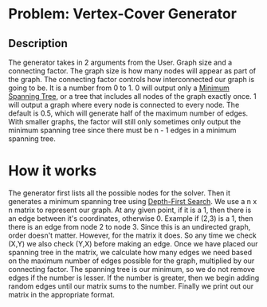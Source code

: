 # Problem: Vertex-Cover Generator

## Description
The generator takes in 2 arguments from the User. Graph size and a connecting factor. The graph size is how many nodes will
appear as part of the graph. The connecting factor controls how interconnected our graph is going to be. It is a number from
0 to 1. 0 will output only a [Minimum Spanning Tree](https://en.wikipedia.org/wiki/Minimum_spanning_tree), or a tree that includes 
all nodes of the graph exactly once. 1 will output a graph where every node is connected to every node. The default is 0.5, 
which will generate half of the maximum number of edges. With smaller graphs, the factor will still only sometimes only output
the minimum spanning tree since there must be n - 1 edges in a minimum spanning tree.

# How it works
The generator first lists all the possible nodes for the solver. Then it generates a minimum spanning tree using 
[Depth-First Search](https://en.wikipedia.org/wiki/Depth-first_search). We use a n x n matrix to represent our graph. At any
given point, if it is a 1, then there is an edge between it's coordinates, otherwise 0. Example if (2,3) is a 1, then there is 
an edge from node 2 to node 3. Since this is an undirected graph, order doesn't matter. However, for the matrix it does. 
So any time we check (X,Y) we also check (Y,X) before making an edge. Once we have placed our spanning tree in the matrix, 
we calculate how many edges we need based on the maximum number of edges possible for the graph, multiplied by our connecting factor.
The spanning tree is our minimum, so we do not remove edges if the number is lesser. If the number is greater, then we begin
adding random edges until our matrix sums to the number. Finally we print out our matrix in the appropriate format.
